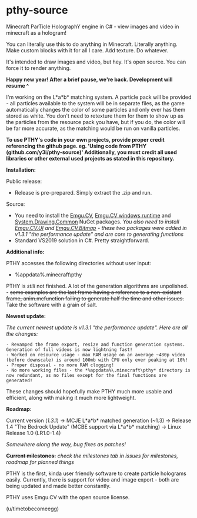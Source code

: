 # pthy-source
Minecraft ParTicle HolographY engine in C# - view images and video in minecraft as a hologram!

You can literally use this to do anything in Minecraft. Literally anything. Make custom blocks with it for all I care. Add texture. Do whatever.

It's intended to draw images and video, but hey. It's open source. You can force it to render anything.

**Happy new year! After a brief pause, we're back. Development will resume ^**

I'm working on the L\*a\*b\* matching system. A particle pack will be provided - all particles available to the system will be in separate files, as the game automatically changes the color of some particles and only ever has them stored as white. You don't need to retexture them for them to show up as the particles from the resource pack you have, but if you do, the color will be far more accurate, as the matching would be run on vanilla particles.

**To use PTHY's code in your own projects, provide proper credit referencing the github page. eg. 'Using code from PTHY (github.com/y3i/pthy-source)' Additionally, you must credit all used libraries or other external used projects as stated in this repository.**

**Installation:**
  
  Public release:
   - Release is pre-prepared. Simply extract the .zip and run.

  Source:
   - You need to install the [Emgu.CV](https://www.nuget.org/packages/Emgu.CV/4.4.0.4099), [Emgu.CV windows runtime](https://www.nuget.org/packages/Emgu.CV.runtime.windows/) and [System.Drawing.Common](https://www.nuget.org/packages/System.Drawing.Common/) NuGet packages. *You also need to install [Emgu.CV.UI](https://www.nuget.org/packages/Emgu.CV.UI/) and [Emgu.CV.Bitmap](https://www.nuget.org/packages/Emgu.CV.Bitmap/) - these two packages were added in v1.3.1 "the performance update" and are core to generating functions*
   - Standard VS2019 solution in C#. Pretty straightforward.

**Additional info:**

  PTHY accesses the following directories without user input:
   - %appdata%\.minecraft\pthy
  
  PTHY is *still* not finished. A lot of the generation algorithms are unpolished. - ~~some examples are the last frame having a reference to a non-existant frame, anim.mcfunction failing to generate half the time and other issues.~~ Take the software with a grain of salt.
  
**Newest update:**

  *The current newest update is v1.3.1 "the performance update". Here are all the changes:*

    - Revamped the frame export, resize and function generation systems. Generation of full videos is now lightning fast!
    - Worked on resource usage - max RAM usage on an average ~480p video (before downscale) is around 100mb with CPU only ever peaking at 10%!
    - Proper disposal - no more RAM clogging!
    - No more working files - the *%appdata%\.minecraft\pthy* directory is now redundant, as no files except for the final functions are generated!
    
These changes should hopefully make PTHY much more usable and efficient, along with making it much more lightweight.

**Roadmap:**

  Current version (*1.3.1*) -> MCJE L\*a\*b\* matched generation (~1.3) -> Release 1.4 "The Bedrock Update" (MCBE support via L\*a\*b\* matching) -> Linux Release 1.0 (LR1.0-1.4)
  
  *Somewhere along the way, bug fixes as patches!*
  
~~**Current milestones:**~~ *check the milestones tab in issues for milestones, roadmap for planned things*
   
PTHY is the first, kinda user friendly software to create particle holograms easily.
Currently, there is support for video and image export - both are being updated and made better constantly.

PTHY uses Emgu.CV with the open source license. 

(u/timetobecomeegg)
